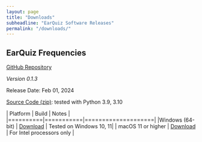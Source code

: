 ```yaml
---
layout: page
title: "Downloads"
subheadline: "EarQuiz Software Releases"
permalink: "/downloads/"
---
```


## EarQuiz Frequencies

[GitHub Repository](https://github.com/Gdalik/EarQuiz_Frequencies)

*Version 0.1.3*

Release Date: Feb 01, 2024

[Source Code (zip)](): tested with Python 3.9, 3.10

| Platform | Build | Notes |
|==========|===========|====================|
|Windows (64-bit) | [Download]() | Tested on Windows 10, 11|
| macOS 11 or higher | [Download]() | For Intel processors only |